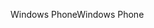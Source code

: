 <span data-ttu-id="d660d-101">Windows Phone</span><span class="sxs-lookup"><span data-stu-id="d660d-101">Windows Phone</span></span>